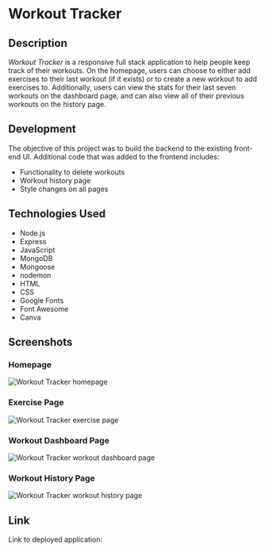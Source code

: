 # Workout Tracker

## Description 
*Workout Tracker* is a responsive full stack application to help people keep track of their workouts. On the homepage, users can choose to either add exercises to their last workout (if it exists) or to create a new workout to add exercises to. Additionally, users can view the stats for their last seven workouts on the dashboard page, and can also view all of their previous workouts on the history page. 

## Development
The objective of this project was to build the backend to the existing front-end UI. Additional code that was added to the frontend includes: 
- Functionality to delete workouts
- Workout history page
- Style changes on all pages

## Technologies Used 
- Node.js
- Express
- JavaScript
- MongoDB
- Mongoose 
- nodemon 
- HTML 
- CSS 
- Google Fonts
- Font Awesome
- Canva

## Screenshots

### Homepage
![Workout Tracker homepage](images/readme/homepage.png)

### Exercise Page
![Workout Tracker exercise page](images/readme/exercise.png)

### Workout Dashboard Page
![Workout Tracker workout dashboard page](images/readme/dashboard.png)

### Workout History Page
![Workout Tracker workout history page](images/readme/history.png)

## Link
Link to deployed application: []()

